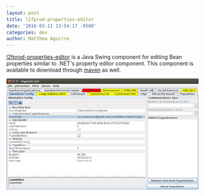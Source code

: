 ```yaml
---
layout: post
title: l2fprod-properties-editor
date: '2016-03-11 13:54:17 -0500'
categories: dev
author: Matthew Aguirre
---
```


[l2fprod-properties-editor](https://github.com/ZenHarbinger/l2fprod-properties-editor) is a Java Swing component for editing Bean properties similar to .NET's property editor component.  This component is available to download through [maven](http://mvnrepository.com/artifact/org.tros/l2fprod-properties-editor) as well.  

![](/tros-images/l2fprod-screen.png)
